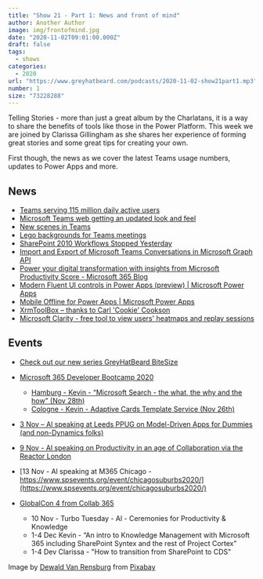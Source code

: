 ```yaml
---
title: "Show 21 - Part 1: News and front of mind"
author: Another Author
image: img/frontofmind.jpg
date: "2020-11-02T09:01:00.000Z"
draft: false
tags: 
  - shows
categories:
  - 2020
url: "https://www.greyhatbeard.com/podcasts/2020-11-02-show21part1.mp3"
number: 1
size: "73228288"
---
```


Telling Stories - more than just a great album by the Charlatans, it is a way to share the benefits of tools like those in the Power Platform. This week we are joined by Clarissa Gillingham as she shares her experience of forming great stories and some great tips for creating your own.

First though, the news as we cover the latest Teams usage numbers, updates to Power Apps and more.

## News
- [Teams serving 115 million daily active users](https://www.microsoft.com/en-us/microsoft-365/blog/2020/10/28/microsoft-teams-reaches-115-million-dau-plus-a-new-daily-collaboration-minutes-metric-for-microsoft-365/)
- [Microsoft Teams web getting an updated look and feel](https://www.jumpto365.com/blog/microsoft-teams-web-getting-a-new-look-and-feel)
- [New scenes in Teams](https://twitter.com/kettukari/status/1322120816608321536?s=20)
- [Lego backgrounds for Teams meetings](https://ideas.lego.com/blogs/a4ae09b6-0d4c-4307-9da8-3ee9f3d368d6/post/76c942d8-6d5a-4e75-b32c-908471869208)
- [SharePoint 2010 Workflows Stopped Yesterday](https://support.microsoft.com/en-us/office/sharepoint-2010-workflow-retirement-1ca3fff8-9985-410a-85aa-8120f626965f)
- [Import and Export of Microsoft Teams Conversations in Microsoft Graph API](https://developer.microsoft.com/en-us/office/blogs/importing-3rd-party-platform-messages-to-microsoft-teams-is-now-available-in-beta)
- [Power your digital transformation with insights from Microsoft Productivity Score - Microsoft 365 Blog](https://www.microsoft.com/en-us/microsoft-365/blog/2020/10/29/power-your-digital-transformation-with-insights-from-microsoft-productivity-score/)
- [Modern Fluent UI controls in Power Apps (preview) | Microsoft Power Apps](https://powerapps.microsoft.com/en-us/blog/modern-fluent-ui-controls-in-power-apps-preview/)
- [Mobile Offline for Power Apps | Microsoft Power Apps](https://powerapps.microsoft.com/en-us/blog/mobile-offline-for-power-apps/)
- [XrmToolBox – thanks to Carl 'Cookie' Cookson](https://www.xrmtoolbox.com/)
- [Microsoft Clarity - free tool to view users' heatmaps and replay sessions](https://clarity.microsoft.com/)

## Events
- [Check out our new series GreyHatBeard BiteSize](https://www.youtube.com/playlist?list=PLnWHUcLdDmzpBun8XZ99xFMbt4INpxDLc)
- [Microsoft 365 Developer Bootcamp 2020](https://developer.microsoft.com/en-us/microsoft-365/bootcamps)
  - [Hamburg - Kevin - “Microsoft Search - the what, the why and the how” (Nov 28th)](https://www.meetup.com/de-DE/Office-365-User-Group-Hamburg/events/271966324/)
  - [Cologne - Kevin - Adaptive Cards Template Service (Nov 26th)](https://www.meetup.com/de-DE/Office-365-Meetup/events/271959388/)
- [3 Nov – Al speaking at Leeds PPUG on Model-Driven Apps for Dummies (and non-Dynamics folks)](https://www.meetup.com/PowerPlatform-User-Group-Leeds/events/274307625/)
- [9 Nov - Al speaking on Productivity in an age of Collaboration via the Reactor London](https://developer.microsoft.com/en-us/reactor/Location/London#filter?dayfrom=11-1-2020&id=12267&location=London)
- [13 Nov - Al speaking at M365 Chicago - https://www.spsevents.org/event/chicagosuburbs2020/](https://www.spsevents.org/event/chicagosuburbs2020/)

- [GlobalCon 4 from Collab 365](https://portal.collab365.community/collab365-globalcon4-2020/globalcon4-microsoft-365-virtual-conference/)
  - 10 Nov - Turbo Tuesday - Al - Ceremonies for Productivity & Knowledge
  - 1-4 Dec Kevin - “An intro to Knowledge Management with Microsoft 365 including SharePoint Syntex and the rest of Project Cortex”
  - 1-4 Dev Clarissa - "How to transition from SharePoint to CDS"

Image by <a href="https://pixabay.com/users/d_van_rensburg-9362786/?utm_source=link-attribution&amp;utm_medium=referral&amp;utm_campaign=image&amp;utm_content=3606747">Dewald Van Rensburg</a> from <a href="https://pixabay.com/?utm_source=link-attribution&amp;utm_medium=referral&amp;utm_campaign=image&amp;utm_content=3606747">Pixabay</a>